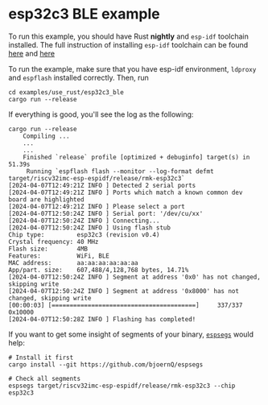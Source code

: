 # esp32c3 BLE example

To run this example, you should have Rust **nightly** and `esp-idf` toolchain installed. The full instruction of installing `esp-idf` toolchain can be found [here](https://docs.esp-rs.org/book/installation/index.html) and [here](https://docs.esp-rs.org/std-training/02_2_software.html)

To run the example, make sure that you have esp-idf environment, `ldproxy` and `espflash` installed correctly. Then, run 

```
cd examples/use_rust/esp32c3_ble
cargo run --release
```

If everything is good, you'll see the log as the following:

```shell
cargo run --release  
    Compiling ...
    ...
    ...
    Finished `release` profile [optimized + debuginfo] target(s) in 51.39s
     Running `espflash flash --monitor --log-format defmt target/riscv32imc-esp-espidf/release/rmk-esp32c3`
[2024-04-07T12:49:21Z INFO ] Detected 2 serial ports
[2024-04-07T12:49:21Z INFO ] Ports which match a known common dev board are highlighted
[2024-04-07T12:49:21Z INFO ] Please select a port
[2024-04-07T12:50:24Z INFO ] Serial port: '/dev/cu/xx'
[2024-04-07T12:50:24Z INFO ] Connecting...
[2024-04-07T12:50:24Z INFO ] Using flash stub
Chip type:         esp32c3 (revision v0.4)
Crystal frequency: 40 MHz
Flash size:        4MB
Features:          WiFi, BLE
MAC address:       aa:aa:aa:aa:aa:aa
App/part. size:    607,488/4,128,768 bytes, 14.71%
[2024-04-07T12:50:24Z INFO ] Segment at address '0x0' has not changed, skipping write
[2024-04-07T12:50:24Z INFO ] Segment at address '0x8000' has not changed, skipping write
[00:00:03] [========================================]     337/337     0x10000                                                                                                                    [2024-04-07T12:50:28Z INFO ] Flashing has completed!
```

If you want to get some insight of segments of your binary, [`espsegs`](https://github.com/bjoernQ/espsegs) would help:

```
# Install it first
cargo install --git https://github.com/bjoernQ/espsegs

# Check all segments
espsegs target/riscv32imc-esp-espidf/release/rmk-esp32c3 --chip esp32c3
```